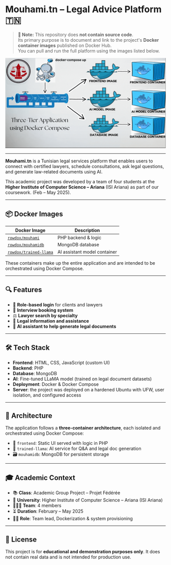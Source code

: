 
# Mouhami.tn – Legal Advice Platform 🇹🇳

> **📌 Note:** This repository does **not contain source code**.  
> Its primary purpose is to document and link to the project's **Docker container images** published on Docker Hub.  
> You can pull and run the full platform using the images listed below.


![Project Architecture](./preview/container-design.png)


---

**Mouhami.tn** is a Tunisian legal services platform that enables users to connect with certified lawyers, schedule consultations, ask legal questions, and generate law-related documents using AI.

This academic project was developed by a team of four students at the **Higher Institute of Computer Science – Ariana** (ISI Ariana) as part of our coursework. (Feb – May 2025).

---

## 📦 Docker Images

| Docker Image            | Description                      |
|-------------------------|----------------------------------|
| [`rowdox/mouhami`](https://hub.docker.com/r/rowdox/mouhami/tags)       | PHP backend & logic            |
| [`rowdox/mouhamidb`](https://hub.docker.com/r/rowdox/mouhamidb/tags)     | MongoDB database               |
| [`rowdox/trained-llama`](https://hub.docker.com/r/rowdox/trained-llama/tags) | AI assistant model container   |

These containers make up the entire application and are intended to be orchestrated using Docker Compose.

---

## 🔍 Features

- 👥 **Role-based login** for clients and lawyers
- 📅 **Interview booking system**
- ⚖️ **Lawyer search by specialty**
- 🧾 **Legal information and assistance**
- 🤖 **AI assistant to help generate legal documents**

---

## 🛠️ Tech Stack

- **Frontend**: HTML, CSS, JavaScript (custom UI)
- **Backend**: PHP
- **Database**: MongoDB
- **AI**: Fine-tuned LLaMA model (trained on legal document datasets)
- **Deployment**: Docker & Docker Compose
- **Server**: the project was deployed on a hardened Ubuntu with UFW, user isolation, and configured access

---

## 📐 Architecture

The application follows a **three-container architecture**, each isolated and orchestrated using Docker Compose:

- 🎨 `frontend`: Static UI served with logic in PHP  
- 🧠 `trained-llama`: AI service for Q&A and legal doc generation  
- 🗃️ `mouhamidb`: MongoDB for persistent storage


---

## 🎓 Academic Context

- 📚 **Class**: Academic Group Project – Projet Fédérée
- 🏫 **University**: Higher Institute of Computer Science – Ariana (ISI Ariana)  
- 🧑‍🤝‍🧑 **Team**: 4 members  
- ⏳ **Duration**: February – May 2025  
- 🧑‍💼 **Role**: Team lead, Dockerization & system provisioning


---

## 📎 License

This project is for **educational and demonstration purposes only**.
It does not contain real data and is not intended for production use.

